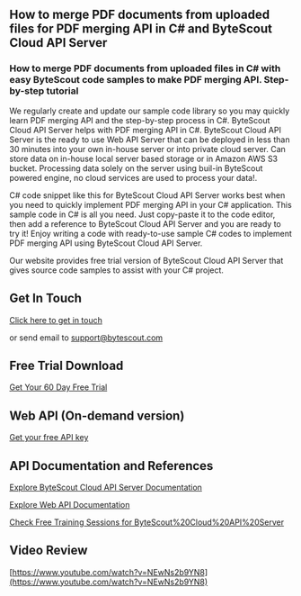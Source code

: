 ## How to merge PDF documents from uploaded files for PDF merging API in C# and ByteScout Cloud API Server

### How to merge PDF documents from uploaded files in C# with easy ByteScout code samples to make PDF merging API. Step-by-step tutorial

We regularly create and update our sample code library so you may quickly learn PDF merging API and the step-by-step process in C#. ByteScout Cloud API Server helps with PDF merging API in C#. ByteScout Cloud API Server is the ready to use Web API Server that can be deployed in less than 30 minutes into your own in-house server or into private cloud server. Can store data on in-house local server based storage or in Amazon AWS S3 bucket. Processing data solely on the server using buil-in ByteScout powered engine, no cloud services are used to process your data!.

C# code snippet like this for ByteScout Cloud API Server works best when you need to quickly implement PDF merging API in your C# application.  This sample code in C# is all you need. Just copy-paste it to the code editor, then add a reference to ByteScout Cloud API Server and you are ready to try it! Enjoy writing a code with ready-to-use sample C# codes to implement PDF merging API using ByteScout Cloud API Server.

Our website provides free trial version of ByteScout Cloud API Server that gives source code samples to assist with your C# project.

## Get In Touch

[Click here to get in touch](https://bytescout.zendesk.com/hc/en-us/requests/new?subject=ByteScout%20Cloud%20API%20Server%20Question)

or send email to [support@bytescout.com](mailto:support@bytescout.com?subject=ByteScout%20Cloud%20API%20Server%20Question) 

## Free Trial Download

[Get Your 60 Day Free Trial](https://bytescout.com/download/web-installer?utm_source=github-readme)

## Web API (On-demand version)

[Get your free API key](https://pdf.co/documentation/api?utm_source=github-readme)

## API Documentation and References

[Explore ByteScout Cloud API Server Documentation](https://bytescout.com/documentation/index.html?utm_source=github-readme)

[Explore Web API Documentation](https://pdf.co/documentation/api?utm_source=github-readme)

[Check Free Training Sessions for ByteScout%20Cloud%20API%20Server](https://academy.bytescout.com/)

## Video Review

[https://www.youtube.com/watch?v=NEwNs2b9YN8](https://www.youtube.com/watch?v=NEwNs2b9YN8)